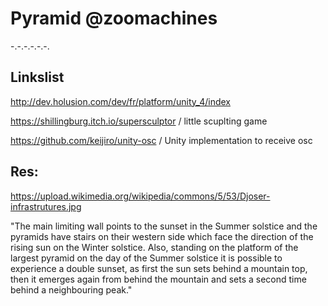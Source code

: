 # Pyramid @zoomachines

-.-.-.-.-.-.

## Linkslist

http://dev.holusion.com/dev/fr/platform/unity_4/index

https://shillingburg.itch.io/supersculptor  /  little scuplting game

https://github.com/keijiro/unity-osc  /  Unity implementation to receive osc

## Res:

https://upload.wikimedia.org/wikipedia/commons/5/53/Djoser-infrastrutures.jpg

"The main limiting wall points to the sunset in the Summer solstice and the pyramids have stairs on their western side which face the direction of the rising sun on the Winter solstice. Also, standing on the platform of the largest pyramid on the day of the Summer solstice it is possible to experience a double sunset, as first the sun sets behind a mountain top, then it emerges again from behind the mountain and sets a second time behind a neighbouring peak."
